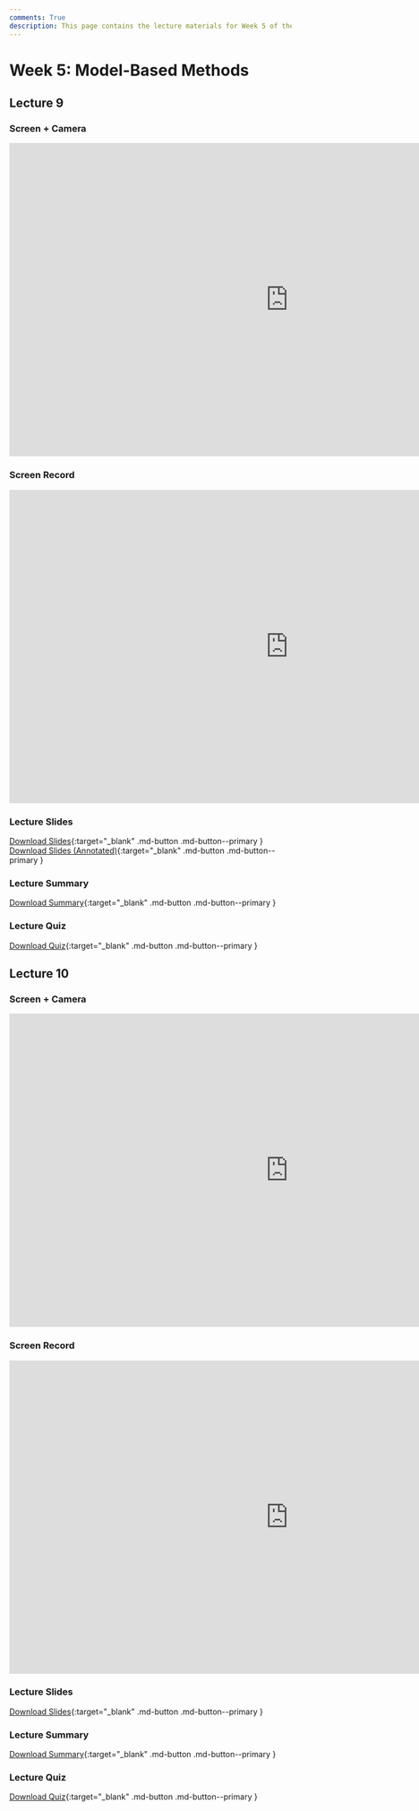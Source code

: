 ```yaml
---
comments: True
description: This page contains the lecture materials for Week 5 of the Deep Reinforcement Learning course, including video recordings, slides, and summaries.
---
```



# Week 5: Model-Based Methods

## Lecture 9

### Screen + Camera

<iframe width="996" height="560" src="https://www.youtube.com/embed/1u8bzim9X2s" title="YouTube video player" frameborder="0" allow="accelerometer; autoplay; clipboard-write; encrypted-media; gyroscope; picture-in-picture; web-share" referrerpolicy="strict-origin-when-cross-origin" allowfullscreen></iframe>

### Screen Record

<iframe width="996" height="560" src="https://www.youtube.com/embed/JwK57m4OtNY" title="YouTube video player" frameborder="0" allow="accelerometer; autoplay; clipboard-write; encrypted-media; gyroscope; picture-in-picture; web-share" referrerpolicy="strict-origin-when-cross-origin" allowfullscreen></iframe>

### Lecture Slides

<object class="pdf" 
        data="/assets/lectures/slides/Lecture_9.pdf"
        width="996"
        height="560">
</object>

[Download Slides](/assets/lectures/slides/Lecture_9.pdf){:target="_blank" .md-button .md-button--primary }
[Download Slides (Annotated)](/assets/lectures/slides/Lecture_9_Annotated.pdf){:target="_blank" .md-button .md-button--primary }

### Lecture Summary

<object class="pdf" 
        data="/assets/lectures/summaries/Lecture_9_Summary.pdf"
        width="996"
        height="560">
</object>

[Download Summary](/assets/lectures/summaries/Lecture_9_Summary.pdf){:target="_blank" .md-button .md-button--primary }

### Lecture Quiz

<object class="pdf" 
        data="/assets/lectures/quizzes/Quiz_9___Solution.pdf"
        width="996"
        height="560">
</object>

[Download Quiz](/assets/lectures/quizzes/Quiz_9___Solution.pdf){:target="_blank" .md-button .md-button--primary }

## Lecture 10

### Screen + Camera

<iframe width="996" height="560" src="https://www.youtube.com/embed/gqvrWg3DArI" title="YouTube video player" frameborder="0" allow="accelerometer; autoplay; clipboard-write; encrypted-media; gyroscope; picture-in-picture; web-share" referrerpolicy="strict-origin-when-cross-origin" allowfullscreen></iframe>

### Screen Record

<iframe width="996" height="560" src="https://www.youtube.com/embed/wcdLjzZX9eY" title="YouTube video player" frameborder="0" allow="accelerometer; autoplay; clipboard-write; encrypted-media; gyroscope; picture-in-picture; web-share" referrerpolicy="strict-origin-when-cross-origin" allowfullscreen></iframe>

### Lecture Slides

<object class="pdf" 
        data="/assets/lectures/slides/Lecture_10.pdf"
        width="996"
        height="560">
</object>

[Download Slides](/assets/lectures/slides/Lecture_10.pdf){:target="_blank" .md-button .md-button--primary }

### Lecture Summary

<object class="pdf" 
        data="/assets/lectures/summaries/Lecture_10_Summary.pdf"
        width="996"
        height="560">
</object>

[Download Summary](/assets/lectures/summaries/Lecture_10_Summary.pdf){:target="_blank" .md-button .md-button--primary }

### Lecture Quiz

<object class="pdf" 
        data="/assets/lectures/quizzes/Quiz_10___Solution.pdf"
        width="996"
        height="560">
</object>

[Download Quiz](/assets/lectures/quizzes/Quiz_10___Solution.pdf){:target="_blank" .md-button .md-button--primary }